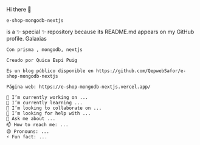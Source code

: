 Hi there 👋

    e-shop-mongodb-nextjs

 is a ✨ special ✨ repository because its README.md appears on my GitHub profile.
Galaxias

    Con prisma , mongodb, nextjs 

    Creado por Quica Espi Puig

    Es un blog público disponible en https://github.com/QepwebSafor/e-shop-mongodb-nextjs

    Página web: https://e-shop-mongodb-nextjs.vercel.app/
    
    🔭 I’m currently working on ...
    🌱 I’m currently learning ...
    👯 I’m looking to collaborate on ...
    🤔 I’m looking for help with ...
    💬 Ask me about ...
    📫 How to reach me: ...
    😄 Pronouns: ...
    ⚡ Fun fact: ...
